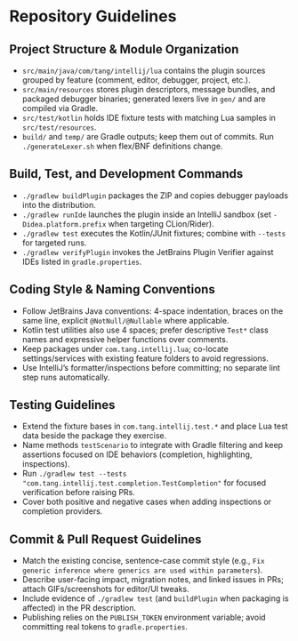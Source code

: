 # Repository Guidelines

## Project Structure & Module Organization
- `src/main/java/com/tang/intellij/lua` contains the plugin sources grouped by feature (comment, editor, debugger, project, etc.).
- `src/main/resources` stores plugin descriptors, message bundles, and packaged debugger binaries; generated lexers live in `gen/` and are compiled via Gradle.
- `src/test/kotlin` holds IDE fixture tests with matching Lua samples in `src/test/resources`.
- `build/` and `temp/` are Gradle outputs; keep them out of commits. Run `./generateLexer.sh` when flex/BNF definitions change.

## Build, Test, and Development Commands
- `./gradlew buildPlugin` packages the ZIP and copies debugger payloads into the distribution.
- `./gradlew runIde` launches the plugin inside an IntelliJ sandbox (set `-Didea.platform.prefix` when targeting CLion/Rider).
- `./gradlew test` executes the Kotlin/JUnit fixtures; combine with `--tests` for targeted runs.
- `./gradlew verifyPlugin` invokes the JetBrains Plugin Verifier against IDEs listed in `gradle.properties`.

## Coding Style & Naming Conventions
- Follow JetBrains Java conventions: 4-space indentation, braces on the same line, explicit `@NotNull/@Nullable` where applicable.
- Kotlin test utilities also use 4 spaces; prefer descriptive `Test*` class names and expressive helper functions over comments.
- Keep packages under `com.tang.intellij.lua`; co-locate settings/services with existing feature folders to avoid regressions.
- Use IntelliJ’s formatter/inspections before committing; no separate lint step runs automatically.

## Testing Guidelines
- Extend the fixture bases in `com.tang.intellij.test.*` and place Lua test data beside the package they exercise.
- Name methods `testScenario` to integrate with Gradle filtering and keep assertions focused on IDE behaviors (completion, highlighting, inspections).
- Run `./gradlew test --tests "com.tang.intellij.test.completion.TestCompletion"` for focused verification before raising PRs.
- Cover both positive and negative cases when adding inspections or completion providers.

## Commit & Pull Request Guidelines
- Match the existing concise, sentence-case commit style (e.g., `Fix generic inference where generics are used within parameters`).
- Describe user-facing impact, migration notes, and linked issues in PRs; attach GIFs/screenshots for editor/UI tweaks.
- Include evidence of `./gradlew test` (and `buildPlugin` when packaging is affected) in the PR description.
- Publishing relies on the `PUBLISH_TOKEN` environment variable; avoid committing real tokens to `gradle.properties`.
